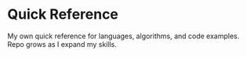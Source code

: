 # Quick Reference

My own quick reference for languages, algorithms, and code examples. Repo grows as I expand my skills.
